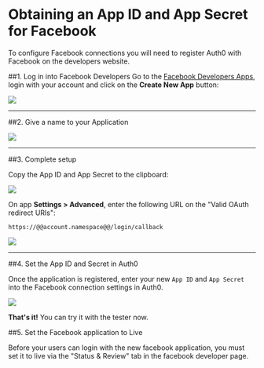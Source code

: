 # Obtaining an App ID and App Secret for Facebook

To configure Facebook connections you will need to register Auth0 with Facebook on the developers website.

##1. Log in into Facebook Developers
Go to the [Facebook Developers Apps](https://developers.facebook.com/apps), login with your account and click on the __Create New App__ button:

![](@@env.MEDIA_URL@@/articles/facebook-clientid/facebook-1.png)

---

##2. Give a name to your Application

![](@@env.MEDIA_URL@@/articles/facebook-clientid/facebook-2.png)

---

##3. Complete setup

Copy the App ID and App Secret to the clipboard:

![](@@env.MEDIA_URL@@/articles/facebook-clientid/facebook-3.png)

On app **Settings > Advanced**, enter the following URL on the "Valid OAuth redirect URIs":

    https://@@account.namespace@@/login/callback

![](@@env.MEDIA_URL@@/articles/facebook-clientid/facebook-3b.png)

---

##4. Set the App ID and Secret in Auth0

Once the application is registered, enter your new `App ID` and `App Secret` into the Facebook connection settings in Auth0.

![](@@env.MEDIA_URL@@/articles/facebook-clientid/facebook-4.png)

**That's it!** You can try it with the tester now.

##5. Set the Facebook application to Live

Before your users can login with the new facebook application, you must set it to live via the "Status & Review" tab in the facebook developer page.
